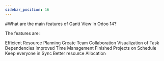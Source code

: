 ```yaml
---
sidebar_position: 16
---
```


#What are the main features of Gantt View in Odoo 14?

The features are:

Efficient Resource Planning
Greate Team Collaboration
Visualization of Task Dependencies
Improved Time Management
Finished Projects on Schedule
Keep everyone in Sync
Better resource Allocation